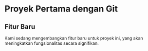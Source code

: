 # Proyek Pertama dengan Git
## Fitur Baru

Kami sedang mengembangkan fitur baru untuk proyek ini, yang akan meningkatkan fungsionalitas secara signifikan.
